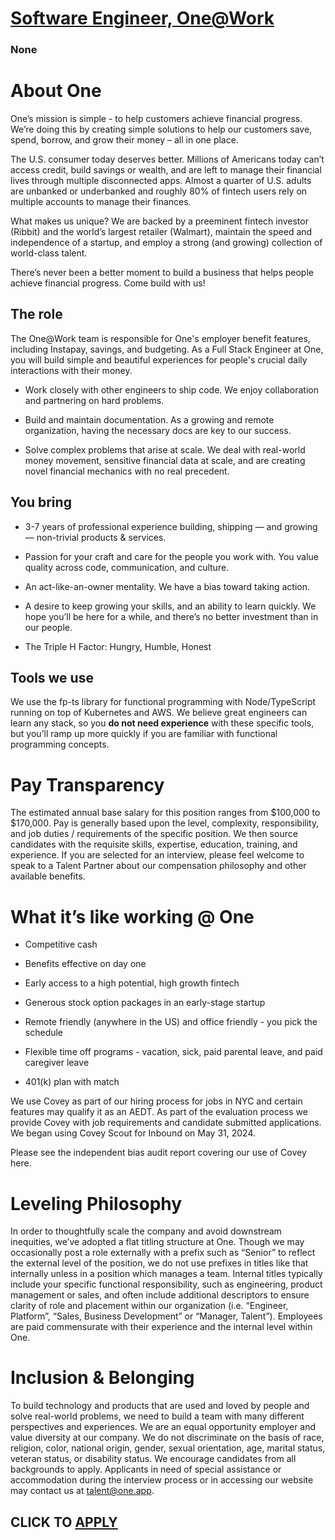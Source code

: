 # [Software Engineer, One@Work](https://www.remotewlb.com/apply/software-engineer-one-work)  
### None  
####  

# About One

One’s mission is simple - to help customers achieve financial progress. We’re doing this by creating simple solutions to help our customers save, spend, borrow, and grow their money – all in one place.

The U.S. consumer today deserves better. Millions of Americans today can’t access credit, build savings or wealth, and are left to manage their financial lives through multiple disconnected apps. Almost a quarter of U.S. adults are unbanked or underbanked and roughly 80% of fintech users rely on multiple accounts to manage their finances.

What makes us unique? We are backed by a preeminent fintech investor (Ribbit) and the world’s largest retailer (Walmart), maintain the speed and independence of a startup, and employ a strong (and growing) collection of world-class talent.

There’s never been a better moment to build a business that helps people achieve financial progress. Come build with us!

##  **The role**

The One@Work team is responsible for One's employer benefit features, including Instapay, savings, and budgeting. As a Full Stack Engineer at One, you will build simple and beautiful experiences for people's crucial daily interactions with their money.

  * Work closely with other engineers to ship code. We enjoy collaboration and partnering on hard problems. 

  * Build and maintain documentation. As a growing and remote organization, having the necessary docs are key to our success. 

  * Solve complex problems that arise at scale. We deal with real-world money movement, sensitive financial data at scale, and are creating novel financial mechanics with no real precedent.

##  **You bring**

  * 3-7 years of professional experience building, shipping — and growing — non-trivial products & services.

  * Passion for your craft and care for the people you work with. You value quality across code, communication, and culture.

  * An act-like-an-owner mentality. We have a bias toward taking action.

  * A desire to keep growing your skills, and an ability to learn quickly. We hope you’ll be here for a while, and there’s no better investment than in our people.

  * The Triple H Factor: Hungry, Humble, Honest

##  **Tools we use**

We use the fp-ts library for functional programming with Node/TypeScript running on top of Kubernetes and AWS. We believe great engineers can learn any stack, so you **do not need experience** with these specific tools, but you’ll ramp up more quickly if you are familiar with functional programming concepts.

# Pay Transparency

The estimated annual base salary for this position ranges from $100,000 to $170,000. Pay is generally based upon the level, complexity, responsibility, and job duties / requirements of the specific position. We then source candidates with the requisite skills, expertise, education, training, and experience. If you are selected for an interview, please feel welcome to speak to a Talent Partner about our compensation philosophy and other available benefits.

# What it’s like working @ One

  * Competitive cash

  * Benefits effective on day one 

  * Early access to a high potential, high growth fintech

  * Generous stock option packages in an early-stage startup

  * Remote friendly (anywhere in the US) and office friendly - you pick the schedule

  * Flexible time off programs - vacation, sick, paid parental leave, and paid caregiver leave

  * 401(k) plan with match

  

We use Covey as part of our hiring process for jobs in NYC and certain features may qualify it as an AEDT. As part of the evaluation process we provide Covey with job requirements and candidate submitted applications. We began using Covey Scout for Inbound on May 31, 2024.

Please see the independent bias audit report covering our use of Covey here.

# Leveling Philosophy

In order to thoughtfully scale the company and avoid downstream inequities, we’ve adopted a flat titling structure at One. Though we may occasionally post a role externally with a prefix such as “Senior” to reflect the external level of the position, we do not use prefixes in titles like that internally unless in a position which manages a team. Internal titles typically include your specific functional responsibility, such as engineering, product management or sales, and often include additional descriptors to ensure clarity of role and placement within our organization (i.e. “Engineer, Platform”, “Sales, Business Development” or “Manager, Talent”). Employees are paid commensurate with their experience and the internal level within One.

# Inclusion & Belonging

To build technology and products that are used and loved by people and solve real-world problems, we need to build a team with many different perspectives and experiences. We are an equal opportunity employer and value diversity at our company. We do not discriminate on the basis of race, religion, color, national origin, gender, sexual orientation, age, marital status, veteran status, or disability status. We encourage candidates from all backgrounds to apply. Applicants in need of special assistance or accommodation during the interview process or in accessing our website may contact us at talent@one.app.

  
## CLICK TO [APPLY](https://www.remotewlb.com/apply/software-engineer-one-work)

